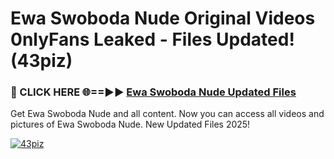 # Ewa Swoboda Nude Original Videos 0nlyFans Leaked - Files Updated! (43piz)

<h3>🔴 CLICK HERE 🌐==►► <a href="https://tinyurl.com/yrmya6cz" rel="nofollow">Ewa Swoboda Nude Updated Files</a></h3>

Get Ewa Swoboda Nude and all content. Now you can access all videos and pictures of Ewa Swoboda Nude. New Updated Files 2025!

[![43piz](https://i.imgur.com/FMdXYCs.gif)](https://tinyurl.com/yrmya6cz)
